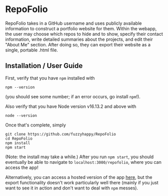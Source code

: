# RepoFolio

RepoFolio takes in a GitHub username and uses publicly available information to construct a portfolio website for them. Within the webapp, the user may choose which repos to hide and to show, specify their contact information, write detailed summaries about the projects, and edit their "About Me" section. After doing so, they can export their website as a single, portable .html file.

## Installation / User Guide
First, verify that you have `npm` installed with 
```
npm --version
```
(you should see some number; if an error occurs, go install `npm`!).

Also verify that you have Node version v16.13.2 and above with 
```
node --version
```

Once that's complete, simply
```
git clone https://github.com/fuzzyhappy/RepoFolio
cd RepoFolio
npm install
npm start
```
(Note: the install may take a while.) After you run `npm start`, you should eventually be able to navigate to `localhost:3000/repofolio`, where you can access the app!

Alternatively, you can access a hosted version of the app [here](https://fuzzyhappy.github.io/repofolio/), but the export functionality doesn't work particularly well there (mainly if you just want to see it in action and don't want to deal with `npm` messes).
